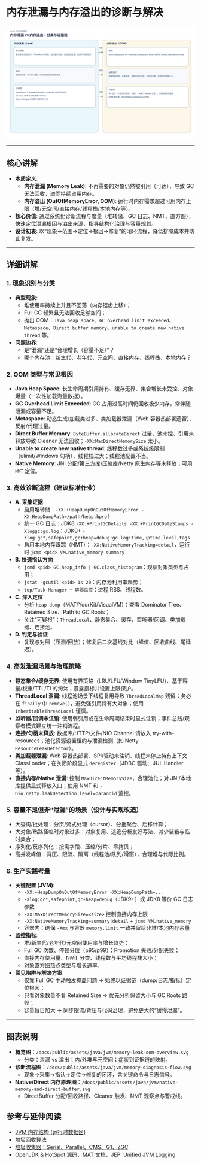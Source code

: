 # 内存泄漏与内存溢出的诊断与解决

![](/docs/public/assets/java/jvm/memory-leak-oom-overview.svg)

---

## 核心讲解

- **本质定义**:
  - **内存泄漏 (Memory Leak)**: 不再需要的对象仍然被引用（可达），导致 GC 无法回收，进而持续占用内存。
  - **内存溢出 (OutOfMemoryError, OOM)**: 运行时内存需求超过可用内存上限（堆/元空间/直接内存/线程栈/本地内存等）。
- **核心价值**: 通过系统化诊断流程与度量（堆转储、GC 日志、NMT、直方图），快速定位泄漏根因与溢出来源，指导结构化治理与容量规划。
- **设计初衷**: 以“现象→范围→定位→根因→修复”的闭环流程，降低排障成本并防止复发。

---

## 详细讲解

### 1. 现象识别与分类
- **典型现象**:
  - 堆使用率持续上升且不回落（内存锯齿上移）；
  - Full GC 频繁且无法回收足够空间；
  - 抛出 OOM：`Java heap space`、`GC overhead limit exceeded`、`Metaspace`、`Direct buffer memory`、`unable to create new native thread` 等。
- **问题边界**:
  - 是“泄漏”还是“合理增长（容量不足）”？
  - 哪个内存池：新生代、老年代、元空间、直接内存、线程栈、本地内存？

### 2. OOM 类型与常见根因
- **Java Heap Space**: 长生命周期引用持有、缓存无界、集合增长未受控、对象爆量（一次性加载海量数据）。
- **GC Overhead Limit Exceeded**: GC 占用过高时间仍回收极少内存，常伴随泄漏或容量不足。
- **Metaspace**: 动态生成/加载类过多、类加载器泄漏（Web 容器热部署遗留）、反射/代理过量。
- **Direct Buffer Memory**: `ByteBuffer.allocateDirect` 过量、池未控、引用未释放导致 Cleaner 无法回收；`-XX:MaxDirectMemorySize` 太小。
- **Unable to create new native thread**: 线程数过多或系统级限制（ulimit/Windows 句柄），线程栈过大；线程池配置不当。
- **Native Memory**: JNI 分配/第三方库/压缩库/Netty 原生内存等未释放；可用 `NMT` 定位。

### 3. 高效诊断流程（建议标准作业）
- **A. 采集证据**
  - 启用堆转储：`-XX:+HeapDumpOnOutOfMemoryError -XX:HeapDumpPath=/path/heap.hprof`
  - 统一 GC 日志：JDK8 `-XX:+PrintGCDetails -XX:+PrintGCDateStamps -Xloggc:gc.log`；JDK9+ `-Xlog:gc*,safepoint,gc+heap=debug:gc.log:time,uptime,level,tags`
  - 启用本地内存跟踪（NMT）：`-XX:NativeMemoryTracking=detail`，运行时 `jcmd <pid> VM.native_memory summary`
- **B. 快速指认方向**
  - `jcmd <pid> GC.heap_info | GC.class_histogram`：观察对象类型与占用；
  - `jstat -gcutil <pid> 1s 20`：内存池利用率趋势；
  - `top/Task Manager + 容器监控`：进程 RSS、线程数。
- **C. 深入定位**
  - 分析 `heap dump`（MAT/YourKit/VisualVM）：查看 Dominator Tree、Retained Size、Path to GC Roots；
  - 关注“可疑根”：`ThreadLocal`、静态集合、缓存、监听器/回调、类加载器、连接池。
- **D. 判定与验证**
  - 复现与对照（压测/回放）；修复后二次基线对比（峰值、回收曲线、尾延迟）。

### 4. 高发泄漏场景与治理策略
- **静态集合/缓存无界**: 使用有界策略（LRU/LFU/Window TinyLFU）、基于容量/权重/TTL/TI 的淘汰；暴露指标并设置上限保护。
- **ThreadLocal 泄漏**: 线程池场景下线程复用导致 `ThreadLocalMap` 残留；务必在 `finally` 中 `remove()`，避免强引用持有大对象；使用 `InheritableThreadLocal` 谨慎。
- **监听器/回调未注销**: 使用弱引用或在生命周期结束时显式注销；事件总线/观察者模式建立统一注销流程。
- **连接/句柄未释放**: 数据库/HTTP/文件/NIO Channel 请放入 try-with-resources；池化资源设置租约与泄漏检测（如 Netty `ResourceLeakDetector`）。
- **类加载器泄漏**: Web 容器热部署、SPI/驱动未注销、线程未停止持有上下文 ClassLoader；在关闭阶段显式 `deregister`（JDBC 驱动、JUL Handler等）。
- **直接内存/Native 泄漏**: 控制 `MaxDirectMemorySize`，合理池化；对 JNI/本地库提供显式释放入口；使用 NMT 和 `-Dio.netty.leakDetection.level=paranoid` 监控。

### 5. 容量不足但非“泄漏”的场景（设计与实现改造）
- 大查询/批处理：分页/流式处理（cursor）、分批聚合、后移计算；
- 大对象/热路径临时对象过多：对象复用、逃逸分析友好写法、减少装箱与临时集合；
- 序列化/反序列化：按需字段、压缩/分片、零拷贝；
- 高并发峰值：背压、限流、隔离（线程池/队列/滑窗），合理堆与代际比例。

### 6. 生产实践考量
- **关键配置 (JVM)**:
  - `-XX:+HeapDumpOnOutOfMemoryError -XX:HeapDumpPath=...`
  - `-Xlog:gc*,safepoint,gc+heap=debug`（JDK9+）或 JDK8 等价 GC 日志参数
  - `-XX:MaxDirectMemorySize=<size>` 控制直接内存上限
  - `-XX:NativeMemoryTracking=summary|detail` + `jcmd VM.native_memory`
  - 容器内：确保 `-Xmx` 与容器 `memory.limit` 一致并留给非堆/本地内存余量
- **监控指标**:
  - 堆/新生代/老年代/元空间使用率与增长趋势；
  - Full GC 次数、停顿分位（p95/p99）；Promotion 失败/分配失败；
  - 直接内存使用量、NMT 分类、线程数与平均线程栈大小；
  - 对象直方图热点类型与增长速率。
- **常见陷阱与解决方案**:
  - 仅靠 Full GC 手动触发掩盖问题 → 始终以证据链（dump/日志/指标）定位根因；
  - 只看对象数量不看 Retained Size → 优先分析保留大小与 GC Roots 路径；
  - 容量盲目加大 → 同步限流/背压与代码治理，避免更大的“缓慢泄漏”。

---

## 图表说明
- **概览图**：`/docs/public/assets/java/jvm/memory-leak-oom-overview.svg`
  - 分类：泄漏 vs 溢出；内/外堆与元空间；症状到证据链的映射。
- **诊断流程图**：`/docs/public/assets/java/jvm/memory-diagnosis-flow.svg`
  - 现象→采集→指认→定位→修复的闭环，含关键命令与日志信号。
- **Native/Direct 内存原理图**：`/docs/public/assets/java/jvm/native-memory-and-direct-buffer.svg`
  - DirectBuffer 分配/回收路径、Cleaner 触发、NMT 观察点与警戒线。

## 参考与延伸阅读
- [JVM 内存结构 (运行时数据区)](./jvm-memory-structure.md)
- [垃圾回收算法](./garbage-collection-algorithms.md)
- [垃圾收集器：Serial、Parallel、CMS、G1、ZGC](./garbage-collectors-comparison.md)
- OpenJDK & HotSpot 源码、MAT 文档、JEP: Unified JVM Logging 